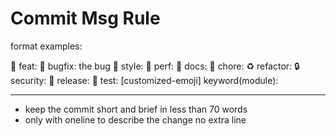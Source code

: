 # Commit Msg Rule

format examples:

🦄 feat: <short description of the change>
🐛 bugfix: <short description of> the bug
🎨 style: <short description of the style change>
🚀 perf: <short description of the performance improvement>
📝 docs: <short description of the documentation change>
🔧 chore: <short description of the chore>
♻️ refactor: <short description of the refactoring>
🔒 security: <short description of the security fix>
🔖 release: <version number>
🧪 test: <short desc of test content>
[customized-emoji] keyword(module): <short description of the change>

---

- keep the commit short and brief in less than 70 words
- only with oneline to describe the change no extra line